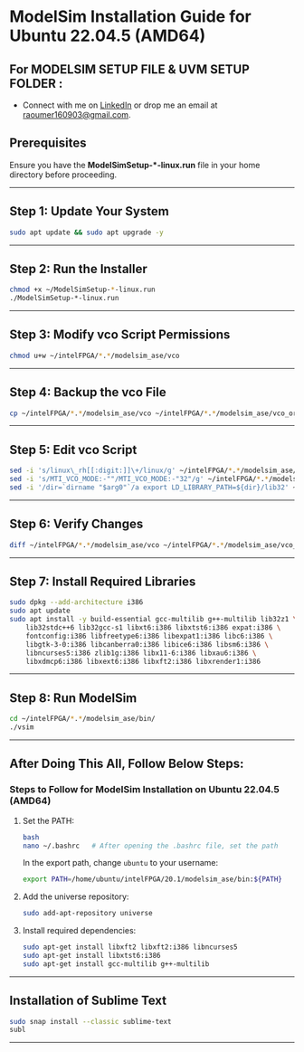 # ModelSim Installation Guide for Ubuntu 22.04.5 (AMD64)
## For MODELSIM SETUP FILE & UVM SETUP FOLDER :
- Connect with me on [LinkedIn](https://www.linkedin.com/in/um16/) or drop me an email at [raoumer160903@gmail.com](mailto:raoumer160903@gmail.com).

## Prerequisites
Ensure you have the **ModelSimSetup-*-linux.run** file in your home directory before proceeding.

---

## Step 1: Update Your System

```bash
sudo apt update && sudo apt upgrade -y
```

---

## Step 2: Run the Installer

```bash
chmod +x ~/ModelSimSetup-*-linux.run
./ModelSimSetup-*-linux.run
```

---

## Step 3: Modify vco Script Permissions

```bash
chmod u+w ~/intelFPGA/*.*/modelsim_ase/vco
```

---

## Step 4: Backup the vco File

```bash
cp ~/intelFPGA/*.*/modelsim_ase/vco ~/intelFPGA/*.*/modelsim_ase/vco_original
```

---

## Step 5: Edit vco Script

```bash
sed -i 's/linux\_rh[[:digit:]]\+/linux/g' ~/intelFPGA/*.*/modelsim_ase/vco
sed -i 's/MTI_VCO_MODE:-""/MTI_VCO_MODE:-"32"/g' ~/intelFPGA/*.*/modelsim_ase/vco
sed -i '/dir=`dirname "$arg0"`/a export LD_LIBRARY_PATH=${dir}/lib32' ~/intelFPGA/*.*/modelsim_ase/vco
```

---

## Step 6: Verify Changes

```bash
diff ~/intelFPGA/*.*/modelsim_ase/vco ~/intelFPGA/*.*/modelsim_ase/vco_original
```

---

## Step 7: Install Required Libraries

```bash
sudo dpkg --add-architecture i386
sudo apt update
sudo apt install -y build-essential gcc-multilib g++-multilib lib32z1 \
    lib32stdc++6 lib32gcc-s1 libxt6:i386 libxtst6:i386 expat:i386 \
    fontconfig:i386 libfreetype6:i386 libexpat1:i386 libc6:i386 \
    libgtk-3-0:i386 libcanberra0:i386 libice6:i386 libsm6:i386 \
    libncurses5:i386 zlib1g:i386 libx11-6:i386 libxau6:i386 \
    libxdmcp6:i386 libxext6:i386 libxft2:i386 libxrender1:i386
```

---

## Step 8: Run ModelSim

```bash
cd ~/intelFPGA/*.*/modelsim_ase/bin/
./vsim
```

---

## After Doing This All, Follow Below Steps:

### Steps to Follow for ModelSim Installation on Ubuntu 22.04.5 (AMD64)

1) Set the PATH:

   ```bash
   bash
   nano ~/.bashrc   # After opening the .bashrc file, set the path
   ```
   In the export path, change `ubuntu` to your username:
   
   ```bash
   export PATH=/home/ubuntu/intelFPGA/20.1/modelsim_ase/bin:${PATH}
   ```

2) Add the universe repository:

   ```bash
   sudo add-apt-repository universe
   ```

3) Install required dependencies:

   ```bash
   sudo apt-get install libxft2 libxft2:i386 libncurses5
   sudo apt-get install libxtst6:i386
   sudo apt-get install gcc-multilib g++-multilib
   ```

---

## Installation of Sublime Text

```bash
sudo snap install --classic sublime-text
subl
```

---



